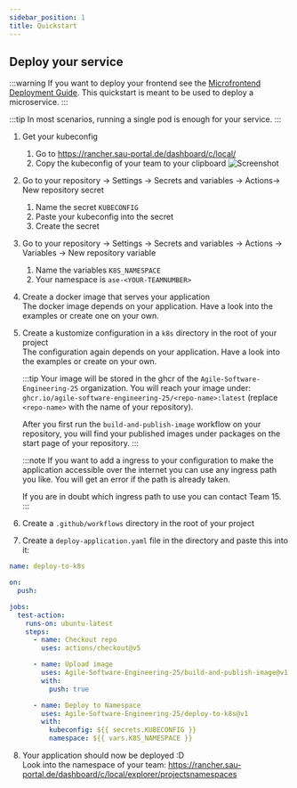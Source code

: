 ```yaml
---
sidebar_position: 1
title: Quickstart
---
```


## Deploy your service

:::warning
If you want to deploy your frontend see the [Microfrontend Deployment Guide](frontend/intro). This quickstart is meant to be used to deploy a microservice.
:::

:::tip
In most scenarios, running a single pod is enough for your service.
:::

1. Get your kubeconfig
   1. Go to https://rancher.sau-portal.de/dashboard/c/local/
   2. Copy the kubeconfig of your team to your clipboard
      ![Screenshot](/img/deployment/quickstart\how-to-copy-kubeconfig.png)
2. Go to your repository → Settings → Secrets and variables → Actions→ New repository secret
   1. Name the secret `KUBECONFIG`
   2. Paste your kubeconfig into the secret
   3. Create the secret
3. Go to your repository → Settings → Secrets and variables → Actions → Variables → New repository variable
   1. Name the variables `K8S_NAMESPACE`
   2. Your namespace is `ase-<YOUR-TEAMNUMBER>`
4. Create a docker image that serves your application  
   The docker image depends on your application. Have a look into the examples or create one on your own.
5. Create a kustomize configuration in a `k8s` directory in the root of your project  
    The configuration again depends on your application. Have a look into the examples or create on your own.

   :::tip
   Your image will be stored in the ghcr of the `Agile-Software-Engineering-25` organization. You will reach your image under: `ghcr.io/agile-software-engineering-25/<repo-name>:latest` (replace `<repo-name>` with the name of your repository).

   After you first run the `build-and-publish-image` workflow on your repository, you will find your published images under packages on the start page of your repository.
   :::

   :::note
   If you want to add a ingress to your configuration to make the application accessible over the internet you can use any ingress path you like. You will get an error if the path is already taken.

   If you are in doubt which ingress path to use you can contact Team 15.
   :::

6. Create a `.github/workflows` directory in the root of your project
7. Create a `deploy-application.yaml` file in the directory and paste this into it:

```yaml
name: deploy-to-k8s

on:
  push:

jobs:
  test-action:
    runs-on: ubuntu-latest
    steps:
      - name: Checkout repo
        uses: actions/checkout@v5

      - name: Upload image
        uses: Agile-Software-Engineering-25/build-and-publish-image@v1
        with:
          push: true

      - name: Deploy to Namespace
        uses: Agile-Software-Engineering-25/deploy-to-k8s@v1
        with:
          kubeconfig: ${{ secrets.KUBECONFIG }}
          namespace: ${{ vars.K8S_NAMESPACE }}
```

8. Your application should now be deployed :D  
   Look into the namespace of your team: https://rancher.sau-portal.de/dashboard/c/local/explorer/projectsnamespaces
